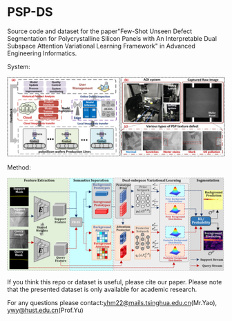 # PSP-DS
Source code and dataset for the paper"Few-Shot Unseen Defect Segmentation for Polycrystalline Silicon Panels with An Interpretable Dual Subspace Attention Variational Learning Framework" in Advanced Engineering Informatics.

System:
<div align="center">
  <img src="https://github.com/hmyao22/PSP-DS/blob/main/Figure1.png">
</div>

Method:
<div align="center">
  <img src="https://github.com/hmyao22/PSP-DS/blob/main/Figure2.png">
</div>

If you think this repo or dataset is useful, please cite our paper. Please note that the presented dataset is only available for academic research. 


For any questions please contact:yhm22@mails.tsinghua.edu.cn(Mr.Yao), ywy@hust.edu.cn(Prof.Yu)
